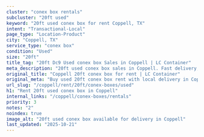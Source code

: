 ```yaml
---
cluster: "conex box rentals"
subcluster: "20ft used"
keyword: "20ft used conex box for rent Coppell, TX"
intent: "Transactional-Local"
page_type: "Location-Product"
city: "Coppell, TX"
service_type: "conex box"
condition: "Used"
size: "20ft"
title_tag: "20ft Dc9 Used conex box Sales in Coppell | LC Container"
meta_description: "20ft used conex box sales in Coppell. Fast delivery, competitive pricing. Serving conex boxes area. Quote ID: VZI. Call (214) 524-4168 for your free quote today."
original_title: "Coppell 20ft conex box for rent | LC Container"
original_meta: "Buy used 20ft conex box rent with local delivery in Coppell, TX. LC Container — local Since 2003. Request a fast quote today."
url_slug: "/coppell/rent/20ft/conex-boxes/used"
h1: "Rent 20ft used conex box in Coppell"
internal_links: "/coppell/conex-boxes/rentals"
priority: 3
notes: "2"
noindex: true
image_alt: "20ft used conex box available for delivery in Coppell"
last_updated: "2025-10-21"
---
```


<!-- TODO: Add unique city/inventory copy, images, and internal links here. -->
